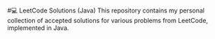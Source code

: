 #💻 LeetCode Solutions (Java)
This repository contains my personal collection of accepted solutions for various problems from LeetCode, implemented in Java. 
